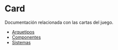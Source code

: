 # Card

Documentación relacionada con las cartas del juego.

- [Arquetipos](./card.archetype.md)
- [Componentes](./card.component.md)
- [Sistemas](./card.system.md)

